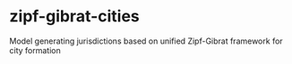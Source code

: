 # zipf-gibrat-cities
Model generating jurisdictions based on unified Zipf-Gibrat framework for city formation
